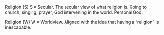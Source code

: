 Religion (S)
S = Secular. The secular view of what religion is. Going to church, singing, prayer, God intervening in the world. Personal God.

Religion (W)
W = Worldview. Aligned with the idea that having a “religion” is inescapable. 
